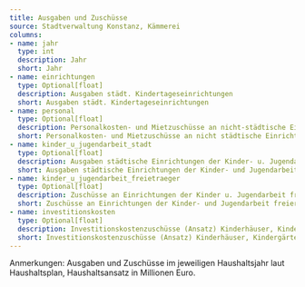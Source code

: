 ```yaml
---
title: Ausgaben und Zuschüsse
source: Stadtverwaltung Konstanz, Kämmerei
columns:
- name: jahr
  type: int
  description: Jahr
  short: Jahr
- name: einrichtungen
  type: Optional[float]
  description: Ausgaben städt. Kindertageseinrichtungen
  short: Ausgaben städt. Kindertageseinrichtungen
- name: personal
  type: Optional[float]
  description: Personalkosten- und Mietzuschüsse an nicht-städtische Einrichtungen
  short: Personalkosten- und Mietzuschüsse an nicht städtische Einrichtungen
- name: kinder_u_jugendarbeit_stadt
  type: Optional[float]
  description: Ausgaben städtische Einrichtungen der Kinder- u. Jugendarbeit
  short: Ausgaben städtische Einrichtungen der Kinder- und Jugendarbeit
- name: kinder_u_jugendarbeit_freietraeger
  type: Optional[float]
  description: Zuschüsse an Einrichtungen der Kinder u. Jugendarbeit freier Träger
  short: Zuschüsse an Einrichtungen der Kinder- und Jugendarbeit freier Träger
- name: investitionskosten
  type: Optional[float]
  description: Investitionskostenzuschüsse (Ansatz) Kinderhäuser, Kindergärten und Kindertagesstätten und Einrichtungen der Kinder u. Jugendarbeit
  short: Investitionskostenzuschüsse (Ansatz) Kinderhäuser, Kindergärten und Kindertagesstätten und Einrichtungen der Kinder und Jugendarbeit
---
```

Anmerkungen: Ausgaben und Zuschüsse im jeweiligen Haushaltsjahr laut Haushaltsplan, Haushaltsansatz in Millionen Euro.
